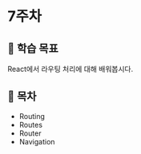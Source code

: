 # 7주차

## :whale2: 학습 목표

React에서 라우팅 처리에 대해 배워봅시다.

## :whale2: 목차

* Routing
* Routes
* Router
* Navigation
